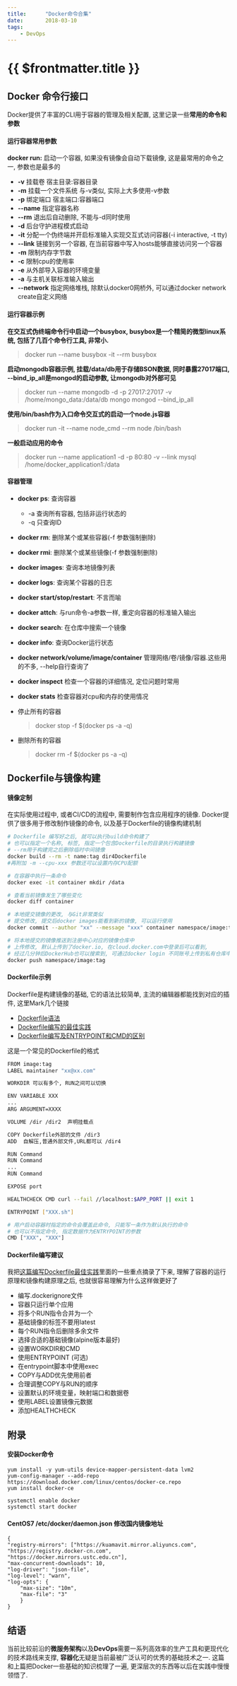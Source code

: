 ```yaml
---
title:      "Docker命令合集"
date:       2018-03-10
tags:
    - DevOps
---
```


# {{ $frontmatter.title }}

## Docker 命令行接口
Docker提供了丰富的CLI用于容器的管理及相关配置, 这里记录一些**常用的命令和参数**

#### 运行容器常用参数
**docker run:** 启动一个容器, 如果没有镜像会自动下载镜像, 这是最常用的命令之一, 参数也是最多的
- **-v** 挂载卷 宿主目录:容器目录
- **-m** 挂载一个文件系统 与-v类似, 实际上大多使用-v参数
- **-p** 绑定端口 宿主端口:容器端口
- **--name** 指定容器名称
- **--rm** 退出后自动删除, 不能与-d同时使用
- **-d** 后台守护进程模式启动
- **-it** 分配一个伪终端并开启标准输入实现交互式访问容器(-i interactive, -t tty)
- **--link** 链接到另一个容器, 在当前容器中写入hosts能够直接访问另一个容器
- **-m** 限制内存字节数
- **-c** 限制cpu的使用率
- **-e** 从外部导入容器的环境变量
- **-a** 与主机关联标准输入输出
- **--network** 指定网络堆栈, 除默认docker0网桥外, 可以通过docker network create自定义网络

#### 运行容器示例
**在交互式伪终端命令行中启动一个busybox, busybox是一个精简的微型linux系统, 包括了几百个命令行工具, 非常小.**
>docker run --name busybox -it --rm busybox

**启动mongodb容器示例, 挂载/data/db用于存储BSON数据, 同时暴露27017端口, --bind_ip_all是mongod的启动参数, 让mongodb对外部可见**
>docker run --name mongodb -d -p 27017:27017 -v /home/mongo_data:/data/db  mongo mongod --bind_ip_all

**使用/bin/bash作为入口命令交互式的启动一个node.js容器**
>docker run -it --name node_cmd --rm node /bin/bash

**一般启动应用的命令**
>docker run --name application1 -d -p 80:80 -v --link mysql /home/docker_application1:/data

#### 容器管理
- **docker ps**: 查询容器
    - -a 查询所有容器, 包括非运行状态的
    - -q 只查询ID
- **docker rm**: 删除某个或某些容器(-f 参数强制删除)
- **docker rmi**: 删除某个或某些镜像(-f 参数强制删除)
- **docker images**: 查询本地镜像列表
- **docker logs**: 查询某个容器的日志
- **docker start/stop/restart**: 不言而喻
- **docker attch**: 与run命令-a参数一样, 重定向容器的标准输入输出
- **docker search**: 在仓库中搜索一个镜像
- **docker info**: 查询Docker运行状态
- **docker network/volume/image/container** 管理网络/卷/镜像/容器.这些用的不多, --help自行查询了
- **docker inspect** 检查一个容器的详细情况, 定位问题时常用
- **docker stats** 检查容器对cpu和内存的使用情况

- 停止所有的容器
    >docker stop -f $(docker ps -a -q)

- 删除所有的容器
    >docker rm -f $(docker ps -a -q)

## Dockerfile与镜像构建

#### 镜像定制
在实际使用过程中, 或者CI/CD的流程中, 需要制作包含应用程序的镜像. Docker提供了很多用于修改制作镜像的命令, 以及基于Dockerfile的镜像构建机制
```bash
# Dockerfile 编写好之后, 就可以执行build命令构建了
# 也可以指定一个名称, 标签, 指定一个包含Dockerfile的目录执行构建镜像
# --rm用于构建完之后删除临时中间镜像
docker build --rm -t name:tag dir4Dockerfile 
#再附加 -m --cpu-xxx 参数还可以设置内存CPU配额

# 在容器中执行一条命令
docker exec -it container mkdir /data

# 查看当前镜像发生了哪些变化
docker diff container

# 本地提交镜像的更改, 与Git非常类似
# 提交修改, 提交后docker images能看到新的镜像, 可以运行使用
docker commit --author "xx" --message "xxx" container namespace/image:tag 

# 将本地提交的镜像推送到注册中心对应的镜像仓库中
# 上传修改, 默认上传到了docker.io, 在cloud.docker.com中登录后可以看到,
# 经过几分钟后DockerHub也可以搜索到, 可通过docker login 不同账号上传到私有仓库中
docker push namespace/image:tag
```

#### Dockerfile示例
Dockerfile是构建镜像的基础, 它的语法比较简单, 主流的编辑器都能找到对应的插件, 这里Mark几个链接
- [Dockerfile语法](//www.docker.org.cn/dockerppt/114.html)
- [Dockerfile编写的最佳实践](//www.jb51.net/article/115327.htm)
- [Dockerfile编写及ENTRYPOINT和CMD的区别](https://www.cnblogs.com/lienhua34/p/5170335.html)

这是一个常见的Dockerfile的格式
```bash
FROM image:tag
LABEL maintainer "xx@xx.com"

WORKDIR 可以有多个, RUN之间可以切换

ENV VARIABLE XXX
...
ARG ARGUMENT=XXXX

VOLUME /dir /dir2  声明挂载点

COPY Dockerfile外部的文件 /dir3
ADD  自解压,普通外部文件,URL都可以 /dir4

RUN Command
RUN Command
...
RUN Command

EXPOSE port

HEALTHCHECK CMD curl --fail //localhost:$APP_PORT || exit 1

ENTRYPOINT ["XXX.sh"]

# 用户启动容器时指定的命令会覆盖此命令, 只能写一条作为默认执行的命令
# 也可以不指定命令, 指定数据作为ENTRYPOINT的参数
CMD ["XXX", "XXX"] 
```

#### Dockerfile编写建议
我把[这篇编写Dockerfile最佳实践](//www.jb51.net/article/115327.htm)里面的一些重点摘录了下来, 理解了容器的运行原理和镜像构建原理之后, 也就很容易理解为什么这样做更好了
- 编写.dockerignore文件
- 容器只运行单个应用
- 将多个RUN指令合并为一个
- 基础镜像的标签不要用latest
- 每个RUN指令后删除多余文件
- 选择合适的基础镜像(alpine版本最好)
- 设置WORKDIR和CMD
- 使用ENTRYPOINT (可选)
- 在entrypoint脚本中使用exec
- COPY与ADD优先使用前者
- 合理调整COPY与RUN的顺序
- 设置默认的环境变量，映射端口和数据卷
- 使用LABEL设置镜像元数据
- 添加HEALTHCHECK

## 附录
#### 安装Docker命令
```
yum install -y yum-utils device-mapper-persistent-data lvm2
yum-config-manager --add-repo https://download.docker.com/linux/centos/docker-ce.repo
yum install docker-ce

systemctl enable docker
systemctl start docker
```

#### CentOS7 /etc/docker/daemon.json 修改国内镜像地址
```
{
"registry-mirrors": ["https://kuamavit.mirror.aliyuncs.com", "https://registry.docker-cn.com", "https://docker.mirrors.ustc.edu.cn"], 
"max-concurrent-downloads": 10,
"log-driver": "json-file",
"log-level": "warn",
"log-opts": {
    "max-size": "10m",
    "max-file": "3"
    }
}
```

## 结语
当前比较前沿的**微服务架构**以及**DevOps**需要一系列高效率的生产工具和更现代化的技术路线来支撑, **容器化**无疑是当前最被广泛认可的优秀的基础技术之一. 这篇和上篇把Docker一些基础的知识梳理了一遍, 更深层次的东西等以后在实践中慢慢领悟了.